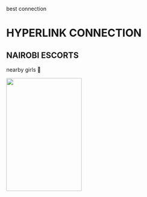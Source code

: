 best connection 
<html>
  <head>
    <title>hyerlink connection</title>
    <body>
      <h1>HYPERLINK CONNECTION</h1>
      <h2>NAIROBI ESCORTS</h2>
      <P>nearby girls 👭 </P>
      <img src= "https://xvideo.com/c/black/woman/i/biking.png" width ="200" height="300">
    </body>
      
  </head>
</html>
